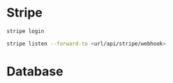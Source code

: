 # Stripe
``` bash
stripe login
```

``` bash
stripe listen --forward-to <url/api/stripe/webhook>
```
# Database